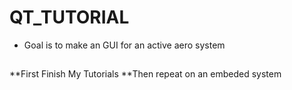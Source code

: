 # QT_TUTORIAL
* Goal is to make an GUI for an active aero system
##
**First Finish My Tutorials
**Then repeat on an embeded system
